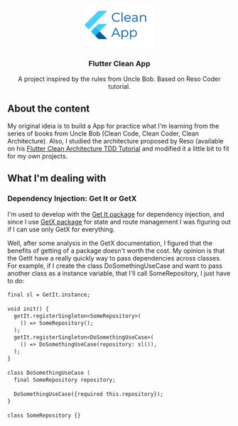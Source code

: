 <div align="center">
  <img src="assets/images/cleanapp.png" alt="Logo" width="160">

  <h3 align="center">Flutter Clean App</h3>

  <p align="center">
    A project inspired by the rules from Uncle Bob. Based on Reso Coder tutorial.
  </p>
</div>

## About the content

My original ideia is to build a App for practice what I'm learning from the series of books from Uncle Bob (Clean Code, Clean Coder, Clean Architecture). Also, I studied the architecture proposed by Reso (available on his [Flutter Clean Architecture TDD Tutorial](https://resocoder.com/flutter-clean-architecture-tdd/) and modified it a little bit to fit for my own projects.

## What I'm dealing with

### Dependency Injection: Get It or GetX
I'm used to develop with the [Get It package](https://pub.dev/packages/get_it) for dependency injection, and since I use [GetX package](https://pub.dev/packages/get) for state and route management I was figuring out if I can use only GetX for everything.

Well, after some analysis in the GetX documentation, I figured that the benefits of getting of a package doesn't worth the cost. My opinion is that the GetIt have a really quickly way to pass dependencies across classes. For example, if I create the class DoSomethingUseCase and want to pass another class as a instance variable, that I'll call SomeRepository, I just have to do:

```
final sl = GetIt.instance;

void init() {
  getIt.registerSingleton<SomeRepository>(
    () => SomeRepository();
  );
  getIt.registerSingleton<DoSomethingUseCase>(
    () => DoSomethingUseCase(repository: sl()),
  );
}

class DoSomethingUseCase (
  final SomeRepository repository;
  
  DoSomethingUseCase({required this.repository});
}

class SomeRepository {}
```
